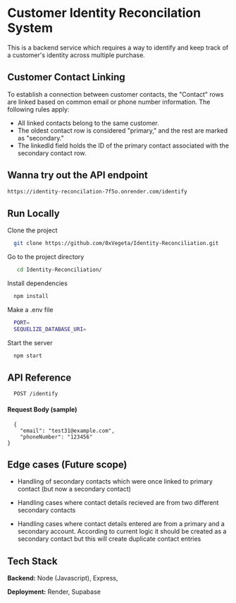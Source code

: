 
# Customer Identity Reconcilation System

This is a backend service which requires a way to identify and keep track of a customer's identity across multiple purchase.

## Customer Contact Linking
To establish a connection between customer contacts, the "Contact" rows are linked based on common email or phone number information. The following rules apply:

- All linked contacts belong to the same customer.
- The oldest contact row is considered "primary," and the rest are marked as "secondary."
- The linkedId field holds the ID of the primary contact associated with the  secondary contact row.

## Wanna try out the API endpoint
```bash
https://identity-reconcilation-7f5o.onrender.com/identify
```


## Run Locally

Clone the project

```bash
  git clone https://github.com/0xVegeta/Identity-Reconciliation.git
```

Go to the project directory

```bash
   cd Identity-Reconciliation/
```

Install dependencies

```bash
  npm install
```
Make a .env file
```bash
  PORT=
  SEQUELIZE_DATABASE_URI=
```
Start the server

```bash
  npm start
```





## API Reference

```http
  POST /identify
```

#### Request Body (sample)


```http
  {
    "email": "test31@example.com",
    "phoneNumber": "123456"
}
```




## Edge cases (Future scope)

- Handling of secondary contacts which were once linked to primary contact (but now a secondary contact)

- Handling cases where contact details recieved are from two different secondary contacts

- Handling cases where contact details entered are from a primary and a secondary account. According to current logic it should be created as a secondary contact but this will create duplicate contact entries


## Tech Stack

**Backend:** Node (Javascript), Express, 

**Deployment:** Render, Supabase

